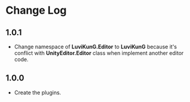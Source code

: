 # Change Log

## 1.0.1
- Change namespace of **LuviKunG.Editor** to **LuviKunG** because it's conflict with **UnityEditor.Editor** class when implement another editor code.

## 1.0.0
- Create the plugins.